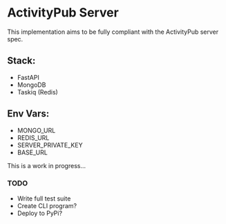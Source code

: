 # ActivityPub Server 

This implementation aims to be fully compliant with the ActivityPub server spec.

## Stack:
* FastAPI
* MongoDB
* Taskiq (Redis)

## Env Vars:
* MONGO_URL
* REDIS_URL
* SERVER_PRIVATE_KEY
* BASE_URL

This is a work in progress...

### TODO
* Write full test suite
* Create CLI program?
* Deploy to PyPi?
